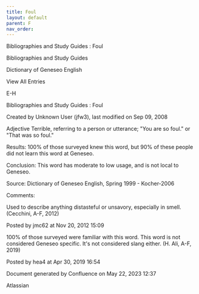 ```yaml
---
title: Foul
layout: default
parent: F
nav_order:
---
```


Bibliographies and Study Guides : Foul

Bibliographies and Study Guides

Dictionary of Geneseo English

View All Entries

E-H

Bibliographies and Study Guides : Foul

Created by  Unknown User (jfw3), last modified on Sep 09, 2008

Adjective Terrible, referring to a person or utterance; &quot;You are so foul.&quot; or &quot;That was so foul.&quot;

Results: 100% of those surveyed knew this word, but 90% of these people did not learn this word at Geneseo.

Conclusion: This word has moderate to low usage, and is not local to Geneseo.

Source: Dictionary of Geneseo English, Spring 1999 - Kocher-2006

Comments:

Used to describe anything distasteful or unsavory, especially in smell.(Cecchini, A-F, 2012)

Posted by jmc62 at Nov 20, 2012 15:09

100% of those surveyed were familiar with this word. This word is not considered Geneseo specific. It's not considered slang either. (H. Ali, A-F, 2019)

Posted by hea4 at Apr 30, 2019 16:54

Document generated by Confluence on May 22, 2023 12:37

Atlassian
